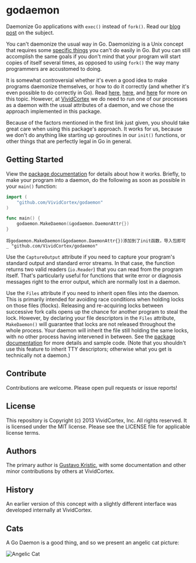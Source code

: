 godaemon
========

Daemonize Go applications with `exec()` instead of `fork()`. Read our [blog post](https://vividcortex.com/blog/2013/08/27/godaemon-a-library-to-daemonize-go-apps/) on the subject.

You can't daemonize the usual way in Go. Daemonizing is a Unix concept that requires
some [specific things](http://goo.gl/vTUsVy) you can't do
easily in Go. But you can still accomplish the same goals 
if you don't mind that your program will start copies of itself
several times, as opposed to using `fork()` the way many programmers are accustomed to doing.

It is somewhat controversial whether it's even a good idea to make programs daemonize themselves,
or how to do it correctly (and whether it's even possible to do correctly in Go).
Read [here](https://code.google.com/p/go/issues/detail?id=227),
[here](http://www.ryanday.net/2012/09/04/the-problem-with-a-golang-daemon/),
and [here](http://stackoverflow.com/questions/14537045/how-i-should-run-my-golang-process-in-background)
for more on this topic. However, at [VividCortex](https://vividcortex.com/) we do need to run one of our processes as a
daemon with the usual attributes of a daemon, and we chose the approach implemented in this package.

Because of the factors mentioned in the first link just given, you should take great care when
using this package's approach. It works for us, because we don't do anything like starting up
goroutines in our `init()` functions, or other things that are perfectly legal in Go in general.

## Getting Started

View the [package documentation](http://godoc.org/github.com/VividCortex/godaemon)
for details about how it works. Briefly, to make your program into a daemon,
do the following as soon as possible in your `main()` function:

```go
import (
	"github.com/VividCortex/godaemon"
)

func main() {
	godaemon.MakeDaemon(&godaemon.DaemonAttr{})
}
```
```
将godaemon.MakeDaemon(&godaemon.DaemonAttr{})添加到了init函数，导入包即可
_ "github.com/VividCortex/godaemon"
```

Use the `CaptureOutput` attribute if you need to capture your program's
standard output and standard error streams. In that case, the function returns
two valid readers (`io.Reader`) that you can read from the program itself.
That's particularly useful for functions that write error or diagnosis messages
right to the error output, which are normally lost in a daemon.

Use the `Files` attribute if you need to inherit open files into the daemon.
This is primarily intended for avoiding race conditions when holding locks on
those files (flocks). Releasing and re-acquiring locks between successive fork
calls opens up the chance for another program to steal the lock. However, by
declaring your file descriptors in the `Files` attribute, `MakeDaemon()` will
guarantee that locks are not released throughout the whole process. Your daemon
will inherit the file still holding the same locks, with no other process having
intervened in between. See the
[package documentation](http://godoc.org/github.com/VividCortex/godaemon) for
more details and sample code. (Note that you shouldn't use this feature to
inherit TTY descriptors; otherwise what you get is technically not a daemon.)


## Contribute

Contributions are welcome. Please open pull requests or issue reports!


## License

This repository is Copyright (c) 2013 VividCortex, Inc. All rights reserved.
It is licensed under the MIT license. Please see the LICENSE file for applicable
license terms.

## Authors

The primary author is [Gustavo Kristic](https://github.com/gkristic), with some
documentation and other minor contributions by others at VividCortex.

## History

An earlier version of this concept with a slightly different interface was
developed internally at VividCortex.

## Cats

A Go Daemon is a good thing, and so we present an angelic cat picture:

![Angelic Cat](http://f.cl.ly/items/2b0y0n3W2W1H0S1K3g0g/angelic-cat.jpg)
